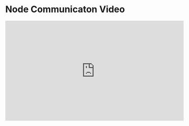 # Node Communicaton Video

<iframe width="560" height="315" src="https://www.youtube.com/embed/SQ4nW2KLmfg?rel=0" frameborder="0" allow="autoplay; encrypted-media" allowfullscreen></iframe>
